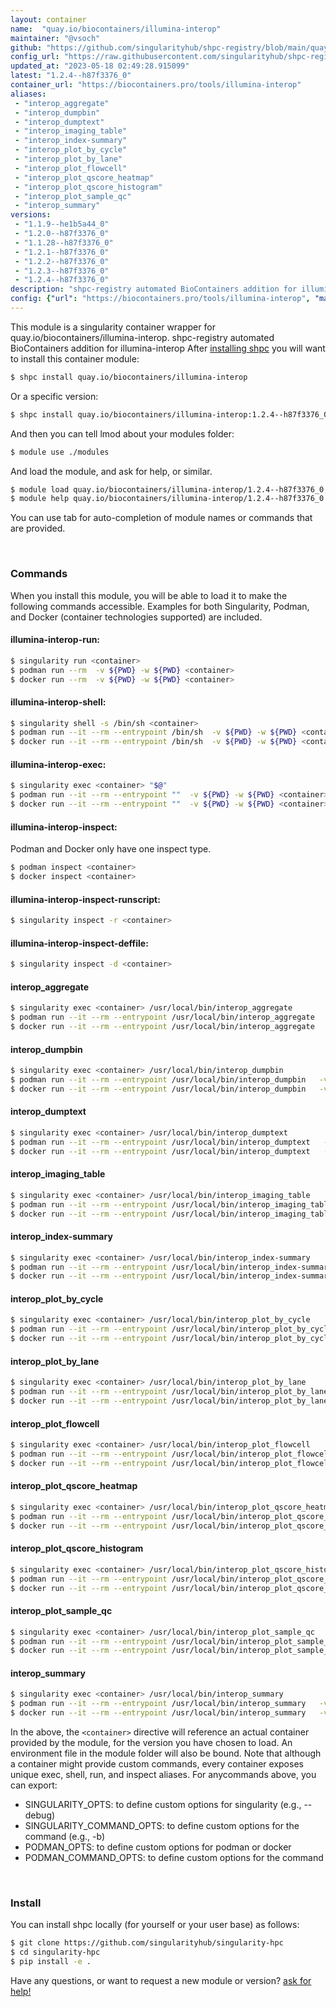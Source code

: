 ```yaml
---
layout: container
name:  "quay.io/biocontainers/illumina-interop"
maintainer: "@vsoch"
github: "https://github.com/singularityhub/shpc-registry/blob/main/quay.io/biocontainers/illumina-interop/container.yaml"
config_url: "https://raw.githubusercontent.com/singularityhub/shpc-registry/main/quay.io/biocontainers/illumina-interop/container.yaml"
updated_at: "2023-05-18 02:49:28.915099"
latest: "1.2.4--h87f3376_0"
container_url: "https://biocontainers.pro/tools/illumina-interop"
aliases:
 - "interop_aggregate"
 - "interop_dumpbin"
 - "interop_dumptext"
 - "interop_imaging_table"
 - "interop_index-summary"
 - "interop_plot_by_cycle"
 - "interop_plot_by_lane"
 - "interop_plot_flowcell"
 - "interop_plot_qscore_heatmap"
 - "interop_plot_qscore_histogram"
 - "interop_plot_sample_qc"
 - "interop_summary"
versions:
 - "1.1.9--he1b5a44_0"
 - "1.2.0--h87f3376_0"
 - "1.1.28--h87f3376_0"
 - "1.2.1--h87f3376_0"
 - "1.2.2--h87f3376_0"
 - "1.2.3--h87f3376_0"
 - "1.2.4--h87f3376_0"
description: "shpc-registry automated BioContainers addition for illumina-interop"
config: {"url": "https://biocontainers.pro/tools/illumina-interop", "maintainer": "@vsoch", "description": "shpc-registry automated BioContainers addition for illumina-interop", "latest": {"1.2.4--h87f3376_0": "sha256:20a695f3ad530192a0e3564e85f4fc4a23fd296da1730a0b8b4295ca1f6732f3"}, "tags": {"1.1.9--he1b5a44_0": "sha256:158e011166925ed1ba899c06dc275a5720f243ccbe99f5256af8ec63fa5835a1", "1.2.0--h87f3376_0": "sha256:9dc9ef90da1073ff4e3d1ab5e21999f06c73974c9ba5350a523d37d83c696ee4", "1.1.28--h87f3376_0": "sha256:2e917edd725e6427ae589a776d17832619af67c4408837217c1897d640ef5fbd", "1.2.1--h87f3376_0": "sha256:d2752a7c91ae2c2f872cc68c329c2fa626cbeca9cf86b44a36c5a2b3fc69d883", "1.2.2--h87f3376_0": "sha256:baf1af55952281fa4ecd25d0a10c2358fe528b44b3797ef6dc17f5649fee583f", "1.2.3--h87f3376_0": "sha256:5de63c92ede2a05ce42ba3d8066298404c350049c6c1844136102a30e7c220fb", "1.2.4--h87f3376_0": "sha256:20a695f3ad530192a0e3564e85f4fc4a23fd296da1730a0b8b4295ca1f6732f3"}, "docker": "quay.io/biocontainers/illumina-interop", "aliases": {"interop_aggregate": "/usr/local/bin/interop_aggregate", "interop_dumpbin": "/usr/local/bin/interop_dumpbin", "interop_dumptext": "/usr/local/bin/interop_dumptext", "interop_imaging_table": "/usr/local/bin/interop_imaging_table", "interop_index-summary": "/usr/local/bin/interop_index-summary", "interop_plot_by_cycle": "/usr/local/bin/interop_plot_by_cycle", "interop_plot_by_lane": "/usr/local/bin/interop_plot_by_lane", "interop_plot_flowcell": "/usr/local/bin/interop_plot_flowcell", "interop_plot_qscore_heatmap": "/usr/local/bin/interop_plot_qscore_heatmap", "interop_plot_qscore_histogram": "/usr/local/bin/interop_plot_qscore_histogram", "interop_plot_sample_qc": "/usr/local/bin/interop_plot_sample_qc", "interop_summary": "/usr/local/bin/interop_summary"}}
---
```


This module is a singularity container wrapper for quay.io/biocontainers/illumina-interop.
shpc-registry automated BioContainers addition for illumina-interop
After [installing shpc](#install) you will want to install this container module:


```bash
$ shpc install quay.io/biocontainers/illumina-interop
```

Or a specific version:

```bash
$ shpc install quay.io/biocontainers/illumina-interop:1.2.4--h87f3376_0
```

And then you can tell lmod about your modules folder:

```bash
$ module use ./modules
```

And load the module, and ask for help, or similar.

```bash
$ module load quay.io/biocontainers/illumina-interop/1.2.4--h87f3376_0
$ module help quay.io/biocontainers/illumina-interop/1.2.4--h87f3376_0
```

You can use tab for auto-completion of module names or commands that are provided.

<br>

### Commands

When you install this module, you will be able to load it to make the following commands accessible.
Examples for both Singularity, Podman, and Docker (container technologies supported) are included.

#### illumina-interop-run:

```bash
$ singularity run <container>
$ podman run --rm  -v ${PWD} -w ${PWD} <container>
$ docker run --rm  -v ${PWD} -w ${PWD} <container>
```

#### illumina-interop-shell:

```bash
$ singularity shell -s /bin/sh <container>
$ podman run --it --rm --entrypoint /bin/sh  -v ${PWD} -w ${PWD} <container>
$ docker run --it --rm --entrypoint /bin/sh  -v ${PWD} -w ${PWD} <container>
```

#### illumina-interop-exec:

```bash
$ singularity exec <container> "$@"
$ podman run --it --rm --entrypoint ""  -v ${PWD} -w ${PWD} <container> "$@"
$ docker run --it --rm --entrypoint ""  -v ${PWD} -w ${PWD} <container> "$@"
```

#### illumina-interop-inspect:

Podman and Docker only have one inspect type.

```bash
$ podman inspect <container>
$ docker inspect <container>
```

#### illumina-interop-inspect-runscript:

```bash
$ singularity inspect -r <container>
```

#### illumina-interop-inspect-deffile:

```bash
$ singularity inspect -d <container>
```


#### interop_aggregate

```bash
$ singularity exec <container> /usr/local/bin/interop_aggregate
$ podman run --it --rm --entrypoint /usr/local/bin/interop_aggregate   -v ${PWD} -w ${PWD} <container> -c " $@"
$ docker run --it --rm --entrypoint /usr/local/bin/interop_aggregate   -v ${PWD} -w ${PWD} <container> -c " $@"
```


#### interop_dumpbin

```bash
$ singularity exec <container> /usr/local/bin/interop_dumpbin
$ podman run --it --rm --entrypoint /usr/local/bin/interop_dumpbin   -v ${PWD} -w ${PWD} <container> -c " $@"
$ docker run --it --rm --entrypoint /usr/local/bin/interop_dumpbin   -v ${PWD} -w ${PWD} <container> -c " $@"
```


#### interop_dumptext

```bash
$ singularity exec <container> /usr/local/bin/interop_dumptext
$ podman run --it --rm --entrypoint /usr/local/bin/interop_dumptext   -v ${PWD} -w ${PWD} <container> -c " $@"
$ docker run --it --rm --entrypoint /usr/local/bin/interop_dumptext   -v ${PWD} -w ${PWD} <container> -c " $@"
```


#### interop_imaging_table

```bash
$ singularity exec <container> /usr/local/bin/interop_imaging_table
$ podman run --it --rm --entrypoint /usr/local/bin/interop_imaging_table   -v ${PWD} -w ${PWD} <container> -c " $@"
$ docker run --it --rm --entrypoint /usr/local/bin/interop_imaging_table   -v ${PWD} -w ${PWD} <container> -c " $@"
```


#### interop_index-summary

```bash
$ singularity exec <container> /usr/local/bin/interop_index-summary
$ podman run --it --rm --entrypoint /usr/local/bin/interop_index-summary   -v ${PWD} -w ${PWD} <container> -c " $@"
$ docker run --it --rm --entrypoint /usr/local/bin/interop_index-summary   -v ${PWD} -w ${PWD} <container> -c " $@"
```


#### interop_plot_by_cycle

```bash
$ singularity exec <container> /usr/local/bin/interop_plot_by_cycle
$ podman run --it --rm --entrypoint /usr/local/bin/interop_plot_by_cycle   -v ${PWD} -w ${PWD} <container> -c " $@"
$ docker run --it --rm --entrypoint /usr/local/bin/interop_plot_by_cycle   -v ${PWD} -w ${PWD} <container> -c " $@"
```


#### interop_plot_by_lane

```bash
$ singularity exec <container> /usr/local/bin/interop_plot_by_lane
$ podman run --it --rm --entrypoint /usr/local/bin/interop_plot_by_lane   -v ${PWD} -w ${PWD} <container> -c " $@"
$ docker run --it --rm --entrypoint /usr/local/bin/interop_plot_by_lane   -v ${PWD} -w ${PWD} <container> -c " $@"
```


#### interop_plot_flowcell

```bash
$ singularity exec <container> /usr/local/bin/interop_plot_flowcell
$ podman run --it --rm --entrypoint /usr/local/bin/interop_plot_flowcell   -v ${PWD} -w ${PWD} <container> -c " $@"
$ docker run --it --rm --entrypoint /usr/local/bin/interop_plot_flowcell   -v ${PWD} -w ${PWD} <container> -c " $@"
```


#### interop_plot_qscore_heatmap

```bash
$ singularity exec <container> /usr/local/bin/interop_plot_qscore_heatmap
$ podman run --it --rm --entrypoint /usr/local/bin/interop_plot_qscore_heatmap   -v ${PWD} -w ${PWD} <container> -c " $@"
$ docker run --it --rm --entrypoint /usr/local/bin/interop_plot_qscore_heatmap   -v ${PWD} -w ${PWD} <container> -c " $@"
```


#### interop_plot_qscore_histogram

```bash
$ singularity exec <container> /usr/local/bin/interop_plot_qscore_histogram
$ podman run --it --rm --entrypoint /usr/local/bin/interop_plot_qscore_histogram   -v ${PWD} -w ${PWD} <container> -c " $@"
$ docker run --it --rm --entrypoint /usr/local/bin/interop_plot_qscore_histogram   -v ${PWD} -w ${PWD} <container> -c " $@"
```


#### interop_plot_sample_qc

```bash
$ singularity exec <container> /usr/local/bin/interop_plot_sample_qc
$ podman run --it --rm --entrypoint /usr/local/bin/interop_plot_sample_qc   -v ${PWD} -w ${PWD} <container> -c " $@"
$ docker run --it --rm --entrypoint /usr/local/bin/interop_plot_sample_qc   -v ${PWD} -w ${PWD} <container> -c " $@"
```


#### interop_summary

```bash
$ singularity exec <container> /usr/local/bin/interop_summary
$ podman run --it --rm --entrypoint /usr/local/bin/interop_summary   -v ${PWD} -w ${PWD} <container> -c " $@"
$ docker run --it --rm --entrypoint /usr/local/bin/interop_summary   -v ${PWD} -w ${PWD} <container> -c " $@"
```



In the above, the `<container>` directive will reference an actual container provided
by the module, for the version you have chosen to load. An environment file in the
module folder will also be bound. Note that although a container
might provide custom commands, every container exposes unique exec, shell, run, and
inspect aliases. For anycommands above, you can export:

 - SINGULARITY_OPTS: to define custom options for singularity (e.g., --debug)
 - SINGULARITY_COMMAND_OPTS: to define custom options for the command (e.g., -b)
 - PODMAN_OPTS: to define custom options for podman or docker
 - PODMAN_COMMAND_OPTS: to define custom options for the command

<br>

### Install

You can install shpc locally (for yourself or your user base) as follows:

```bash
$ git clone https://github.com/singularityhub/singularity-hpc
$ cd singularity-hpc
$ pip install -e .
```

Have any questions, or want to request a new module or version? [ask for help!](https://github.com/singularityhub/singularity-hpc/issues)